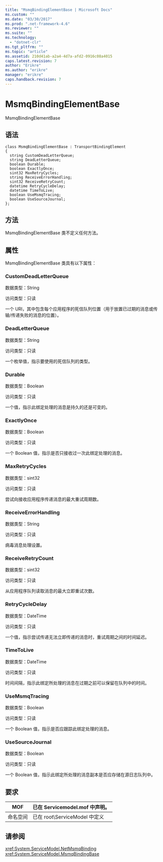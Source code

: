 ```yaml
---
title: "MsmqBindingElementBase | Microsoft Docs"
ms.custom: ""
ms.date: "03/30/2017"
ms.prod: ".net-framework-4.6"
ms.reviewer: ""
ms.suite: ""
ms.technology: 
  - "dotnet-clr"
ms.tgt_pltfrm: ""
ms.topic: "article"
ms.assetid: 210d41ab-a2a4-4d7a-afd2-0916c08a4015
caps.latest.revision: 7
author: "Erikre"
ms.author: "erikre"
manager: "erikre"
caps.handback.revision: 7
---
```

# MsmqBindingElementBase
MsmqBindingElementBase  
  
## 语法  
  
```  
class MsmqBindingElementBase : TransportBindingElement  
{  
  string CustomDeadLetterQueue;  
  string DeadLetterQueue;  
  boolean Durable;  
  boolean ExactlyOnce;  
  sint32 MaxRetryCycles;  
  string ReceiveErrorHandling;  
  sint32 ReceiveRetryCount;  
  datetime RetryCycleDelay;  
  datetime TimeToLive;  
  boolean UseMsmqTracing;  
  boolean UseSourceJournal;  
};  
```  
  
## 方法  
 MsmqBindingElementBase 类不定义任何方法。  
  
## 属性  
 MsmqBindingElementBase 类具有以下属性：  
  
### CustomDeadLetterQueue  
 数据类型：String  
  
 访问类型：只读  
  
 一个 URI，其中包含每个应用程序的死信队列位置（用于放置已过期的消息或传输\/传递失败的消息的位置）。  
  
### DeadLetterQueue  
 数据类型：String  
  
 访问类型：只读  
  
 一个枚举值，指示要使用的死信队列的类型。  
  
### Durable  
 数据类型：Boolean  
  
 访问类型：只读  
  
 一个值，指示此绑定处理的消息是持久的还是可变的。  
  
### ExactlyOnce  
 数据类型：Boolean  
  
 访问类型：只读  
  
 一个 Boolean 值，指示是否只接收过一次此绑定处理的消息。  
  
### MaxRetryCycles  
 数据类型：sint32  
  
 访问类型：只读  
  
 尝试向接收应用程序传递消息的最大重试周期数。  
  
### ReceiveErrorHandling  
 数据类型：String  
  
 访问类型：只读  
  
 病毒消息处理设置。  
  
### ReceiveRetryCount  
 数据类型：sint32  
  
 访问类型：只读  
  
 从应用程序队列读取消息的最大立即重试次数。  
  
### RetryCycleDelay  
 数据类型：DateTime  
  
 访问类型：只读  
  
 一个值，指示尝试传递无法立即传递的消息时，重试周期之间的时间延迟。  
  
### TimeToLive  
 数据类型：DateTime  
  
 访问类型：只读  
  
 时间间隔，指示此绑定所处理的消息在过期之前可以保留在队列中的时间。  
  
### UseMsmqTracing  
 数据类型：Boolean  
  
 访问类型：只读  
  
 一个 Boolean 值，指示是否应跟踪此绑定处理的消息。  
  
### UseSourceJournal  
 数据类型：Boolean  
  
 访问类型：只读  
  
 一个 Boolean 值，指示此绑定所处理的消息副本是否应存储在源日志队列中。  
  
## 要求  
  
|MOF|已在 Servicemodel.mof 中声明。|  
|---------|------------------------------|  
|命名空间|已在 root\\ServiceModel 中定义|  
  
## 请参阅  
 <xref:System.ServiceModel.NetMsmqBinding>   
 <xref:System.ServiceModel.MsmqBindingBase>